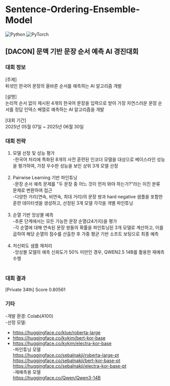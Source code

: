 # Sentence-Ordering-Ensemble-Model
![Python](https://img.shields.io/badge/Python-3776AB?style=for-the-badge&logo=python&logoColor=white)
![PyTorch](https://img.shields.io/badge/PyTorch-%23EE4C2C.svg?style=for-the-badge&logo=PyTorch&logoColor=white)

## [DACON] 문맥 기반 문장 순서 예측 AI 경진대회

### 대회 정보

[주제] <br>
뒤섞인 한국어 문장의 올바른 순서를 예측하는 AI 알고리즘 개발

[설명] <br>
논리적 순서 없이 제시된 4개의 한국어 문장을 입력으로 받아 가장 자연스러운 문장 순서를 정답 인덱스 배열로 예측하는 AI 알고리즘을 개발

[대회 기간] <br>
2025년 05월 07일 ~ 2025년 06월 30일

### 대회 전략

1. 모델 선정 및 성능 평가 <br>
   -한국어 처리에 특화된 8개의 사전 훈련된 인코더 모델을 대상으로 베이스라인 성능을 평가하여, 가장 우수한 성능을 보인 상위 3개 모델 선정 <br><br>
2. Pairwise Learning 기반 파인튜닝 <br>
   -문장 순서 예측 문제를 "두 문장 중 어느 것이 먼저 와야 하는가?"라는 이진 분류 문제로 변환하여 접근 <br>
   -다양한 거리(연속, 비연속, 최대 거리)의 문장 쌍과 hard negative 샘플을 포함한 훈련 데이터셋을 생성하고, 선정된 3개 모델 각각을 개별 파인튜닝 <br><br>
3. 순열 기반 앙상블 예측 <br>
   -추론 단계에서는 모든 가능한 문장 순열(24가지)을 평가 <br>
   -각 순열에 대해 연속된 문장 쌍들의 확률을 파인튜닝된 3개 모델로 계산하고, 이를 곱하여 해당 순열의 점수를 산출한 후 가중 평균 기반 소프트 보팅으로 최종 예측 <br><br>
4. 저신뢰도 샘플 재처리 <br>
   -앙상블 모델의 예측 신뢰도가 50% 미만인 경우, QWEN2.5 14B를 활용한 재예측 수행 <br><br>

### 대회 결과 

[Private 34th] Score 0.80561

### 기타

-개발 환경: Colab(A100) <br>
-선정 모델: <br>
  - https://huggingface.co/klue/roberta-large <br>
  - https://huggingface.co/kykim/bert-kor-base <br>
  - https://huggingface.co/kykim/electra-kor-base <br>
-파인튜닝 모델 <br>
  https://huggingface.co/sebalnakji/roberta-large-pt <br>
  https://huggingface.co/sebalnakji/bert-kor-base-pt <br>
  https://huggingface.co/sebalnakji/electra-kor-base-pt <br>
-재예측용 모델 <br>
  https://huggingface.co/Qwen/Qwen3-14B
  
  
  
  
